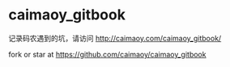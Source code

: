 # caimaoy_gitbook

记录码农遇到的坑，请访问 <http://caimaoy.com/caimaoy_gitbook/>

fork or star at <https://github.com/caimaoy/caimaoy_gitbook>
